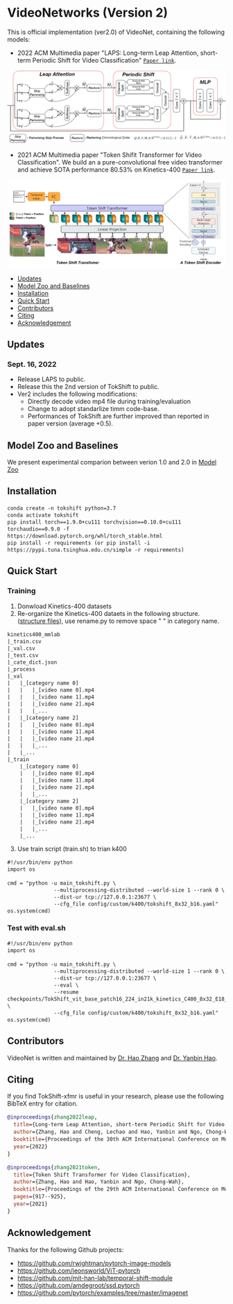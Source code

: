 # VideoNetworks (Version 2)
This is official implementation (ver2.0) of VideoNet, containing the following models:
* 2022 ACM Multimedia paper "LAPS: Long-term Leap Attention, short-term Periodic Shift for Video Classification" [`Paper link`](https://arxiv.org/abs/2207.05526).
<div align="center">
  <img src="page/SACS.png" width="600px"/>
</div>

* 2021 ACM Multimedia paper "Token Shifit Transformer for Video Classification". We build an a pure-convolutional free video transformer and achieve SOTA performance 80.53% on Kinetics-400 [`Paper link`](https://arxiv.org/abs/2108.02432).
<div align="center">
  <img src="page/tokshift.PNG" width="600px"/>
</div>

- [Updates](#updates)
- [Model Zoo and Baselines](#model-zoo-and-baselines)
- [Installation](#installation)
- [Quick Start](#quick-start)
- [Contributors](#contributors)
- [Citing](#citing)
- [Acknowledgement](#Acknowledgement)

## Updates
### Sept. 16, 2022
* Release LAPS to public.
* Release this the 2nd version of TokShift to public.
* Ver2 includes the following modifications:
  - Directly decode video mp4 file during training/evaluation
  - Change to adopt standarlize timm code-base.
  - Performances of TokShift are further improved than reported in paper version (average +0.5).

## Model Zoo and Baselines
We present experimental comparion between verion 1.0 and 2.0 in [Model Zoo](MODEL_ZOO.md)

## Installation
```
conda create -n tokshift python=3.7
conda activate tokshift
pip install torch==1.9.0+cu111 torchvision==0.10.0+cu111 torchaudio==0.9.0 -f https://download.pytorch.org/whl/torch_stable.html
pip install -r requirements (or pip install -i https://pypi.tuna.tsinghua.edu.cn/simple -r requirements)
```

## Quick Start
### Training 
1. Donwload Kinetics-400 datasets
2. Re-organize the Kinetics-400 dataets in the following structure. ([structure files](page)), use rename.py to remove space " " in category name.
```
kinetics400_mmlab
|_train.csv
|_val.csv
|_test.csv
|_cate_dict.json
|_process
|_val
|   |_[category name 0]
|   |   |_[video name 0].mp4
|   |   |_[video name 1].mp4
|   |   |_[video name 2].mp4
|   |   |_...
|   |_[category name 2]
|   |   |_[video name 0].mp4
|   |   |_[video name 1].mp4
|   |   |_[video name 2].mp4
|   |   |_...
|   |_...
|_train
    |_[category name 0]
    |   |_[video name 0].mp4
    |   |_[video name 1].mp4
    |   |_[video name 2].mp4
    |   |_...
    |_[category name 2]
    |   |_[video name 0].mp4
    |   |_[video name 1].mp4
    |   |_[video name 2].mp4
    |   |_...
    |_...
```
3. Use train script (train.sh) to trian k400
```
#!/usr/bin/env python
import os

cmd = "python -u main_tokshift.py \
               --multiprocessing-distributed --world-size 1 --rank 0 \
               --dist-ur tcp://127.0.0.1:23677 \
               --cfg_file config/custom/k400/tokshift_8x32_b16.yaml"
os.system(cmd)
```
### Test with eval.sh
```
#!/usr/bin/env python
import os

cmd = "python -u main_tokshift.py \
               --multiprocessing-distributed --world-size 1 --rank 0 \
               --dist-ur tcp://127.0.0.1:23677 \
               --eval \
               --resume checkpoints/TokShift_vit_base_patch16_224_in21k_kinetics_C400_8x32_E18_LR0.06_B6_S224/best_ckpt_e17.pth \
               --cfg_file config/custom/k400/tokshift_8x32_b16.yaml"
os.system(cmd)
```
## Contributors
VideoNet is written and maintained by [Dr. Hao Zhang](https://hzhang57.github.io/) and [Dr. Yanbin Hao](https://haoyanbin918.github.io/).

## Citing
If you find TokShift-xfmr is useful in your research, please use the following BibTeX entry for citation.
```BibTeX
@inproceedings{zhang2022leap,
  title={Long-term Leap Attention, short-term Periodic Shift for Video Classification},
  author={Zhang, Hao and Cheng, Lechao and Hao, Yanbin and Ngo, Chong-Wah},
  booktitle={Proceedings of the 30th ACM International Conference on Multimedia},
  year={2022}
}
```
```BibTeX
@inproceedings{zhang2021token,
  title={Token Shift Transformer for Video Classification},
  author={Zhang, Hao and Hao, Yanbin and Ngo, Chong-Wah},
  booktitle={Proceedings of the 29th ACM International Conference on Multimedia},
  pages={917--925},
  year={2021}
}
```
## Acknowledgement
Thanks for the following Github projects:
- https://github.com/rwightman/pytorch-image-models
- https://github.com/jeonsworld/ViT-pytorch
- https://github.com/mit-han-lab/temporal-shift-module
- https://github.com/amdegroot/ssd.pytorch
- https://github.com/pytorch/examples/tree/master/imagenet
